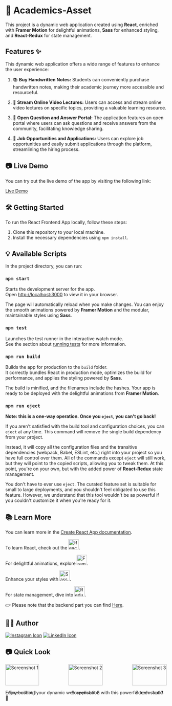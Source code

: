 # 🌈 Academics-Asset 

This project is a dynamic web application created using **React**, enriched with **Framer Motion** for delightful animations, **Sass** for enhanced styling, and **React-Redux** for state management.

## Features ✨

This dynamic web application offers a wide range of features to enhance the user experience:

1. 📚 **Buy Handwritten Notes:** Students can conveniently purchase handwritten notes, making their academic journey more accessible and resourceful.

2. 🎥 **Stream Online Video Lectures:** Users can access and stream online video lectures on specific topics, providing a valuable learning resource.

3. 💬 **Open Question and Answer Portal:** The application features an open portal where users can ask questions and receive answers from the community, facilitating knowledge sharing.

4. 💼 **Job Opportunities and Applications:** Users can explore job opportunities and easily submit applications through the platform, streamlining the hiring process.


## 📷 Live Demo

You can try out the live demo of the app by visiting the following link:

[Live Demo](https://accedemic-assets.netlify.app/)

## 🛠️ Getting Started

To run the React Frontend App locally, follow these steps:

1. Clone this repository to your local machine.
2. Install the necessary dependencies using `npm install`.

## 💡 Available Scripts

In the project directory, you can run:

### `npm start`

Starts the development server for the app.\
Open [http://localhost:3000](http://localhost:3000) to view it in your browser.

The page will automatically reload when you make changes. You can enjoy the smooth animations powered by **Framer Motion** and the modular, maintainable styles using **Sass**.

### `npm test`

Launches the test runner in the interactive watch mode.\
See the section about [running tests](https://facebook.github.io/create-react-app/docs/running-tests) for more information.

### `npm run build`

Builds the app for production to the `build` folder.\
It correctly bundles React in production mode, optimizes the build for performance, and applies the styling powered by **Sass**.

The build is minified, and the filenames include the hashes. Your app is ready to be deployed with the delightful animations from **Framer Motion**.

### `npm run eject`

**Note: this is a one-way operation. Once you `eject`, you can't go back!**

If you aren't satisfied with the build tool and configuration choices, you can `eject` at any time. This command will remove the single build dependency from your project.

Instead, it will copy all the configuration files and the transitive dependencies (webpack, Babel, ESLint, etc.) right into your project so you have full control over them. All of the commands except `eject` will still work, but they will point to the copied scripts, allowing you to tweak them. At this point, you're on your own, but with the added power of **React-Redux** state management.

You don't have to ever use `eject`. The curated feature set is suitable for small to large deployments, and you shouldn't feel obligated to use this feature. However, we understand that this tool wouldn't be as powerful if you couldn't customize it when you're ready for it.

## 📚 Learn More

You can learn more in the [Create React App documentation](https://facebook.github.io/create-react-app/docs/getting-started).

To learn React, check out the <img src="https://res.cloudinary.com/attar-shop/image/upload/v1693736723/MyFolder/reactLogo_qlxe5x.png" alt="React Logo" width="32" height="32">.

For delightful animations, explore <img src="https://res.cloudinary.com/attar-shop/image/upload/v1693737212/MyFolder/framer-motion_u68ecu.png" alt="Framer Motion Logo" width="32" height="32">.

Enhance your styles with <img src="https://res.cloudinary.com/attar-shop/image/upload/v1693736754/MyFolder/sassLogo_jkmp1h.png" alt="Sass Logo" width="32" height="32">.

For state management, dive into <img src="https://res.cloudinary.com/attar-shop/image/upload/v1693737285/MyFolder/reduxLogo_sy4nk8.png" alt="Redux Logo" width="32" height="32">.

👉 Please note that the backend part you can find [Here](https://github.com/Myself-Pankaj/Academics-Asset-Backend).


## 👨‍💻 Author

[![Instagram Icon](https://img.icons8.com/color/96/000000/instagram-new.png)](https://www.instagram.com/ifeelpankaj) 
 [![LinkedIn Icon](https://img.icons8.com/color/96/000000/linkedin.png)](https://www.linkedin.com/in/ifeelpankaj) 


## 📷 Quick Look

<div style="display: flex; justify-content: space-between;">
  <div>
    <img src="https://res.cloudinary.com/attar-shop/image/upload/v1693734536/MyFolder/1_jallti.png" alt="Screenshot 1" width="100%">
    <p align="center">Screenshot 1</p>
  </div>
  <div>
    <img src="https://res.cloudinary.com/attar-shop/image/upload/v1693734538/MyFolder/2_ixtjh5.png" alt="Screenshot 2" width="100%">
    <p align="center">Screenshot 2</p>
  </div>
  <div>
    <img src="https://res.cloudinary.com/attar-shop/image/upload/v1693734542/MyFolder/3_jtnzkr.png" alt="Screenshot 3" width="100%">
    <p align="center">Screenshot 3</p>
  </div>
</div>







Enjoy building your dynamic web application with this powerful tech stack! 🚀
